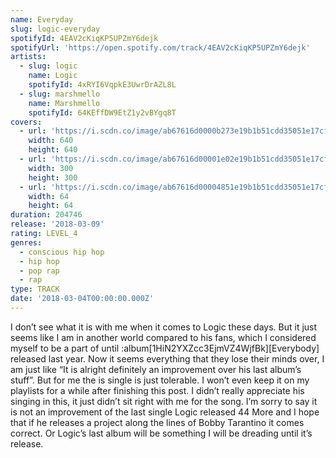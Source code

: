 ```yaml
---
name: Everyday
slug: logic-everyday
spotifyId: 4EAV2cKiqKP5UPZmY6dejk
spotifyUrl: 'https://open.spotify.com/track/4EAV2cKiqKP5UPZmY6dejk'
artists:
  - slug: logic
    name: Logic
    spotifyId: 4xRYI6VqpkE3UwrDrAZL8L
  - slug: marshmello
    name: Marshmello
    spotifyId: 64KEffDW9EtZ1y2vBYgq8T
covers:
  - url: 'https://i.scdn.co/image/ab67616d0000b273e19b1b51cdd35051e17cf6dc'
    width: 640
    height: 640
  - url: 'https://i.scdn.co/image/ab67616d00001e02e19b1b51cdd35051e17cf6dc'
    width: 300
    height: 300
  - url: 'https://i.scdn.co/image/ab67616d00004851e19b1b51cdd35051e17cf6dc'
    width: 64
    height: 64
duration: 204746
release: '2018-03-09'
rating: LEVEL_4
genres:
  - conscious hip hop
  - hip hop
  - pop rap
  - rap
type: TRACK
date: '2018-03-04T00:00:00.000Z'
---
```

I don’t see what it is with me when it comes to Logic these days. But it just seems like
I am in another world compared to his fans, which I considered myself to be a part of until
:album[1HiN2YXZcc3EjmVZ4WjfBk][Everybody] released last year. Now it seems everything that
they lose their minds over, I am just like “It is alright definitely an improvement over
his last album’s stuff”. But for me the is single is just tolerable. I won’t even keep it
on my playlists for a while after finishing this post. I didn’t really appreciate his singing
in this, it just didn’t sit right with me for the song. I’m sorry to say it is not an improvement
of the last single Logic released 44 More and I hope that if he releases a project along the
lines of Bobby Tarantino it comes correct. Or Logic’s last album will be something I will be
dreading until it’s release.
